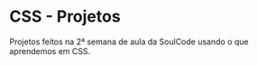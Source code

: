 # CSS - Projetos
 Projetos feitos na 2ª semana de aula da SoulCode usando o que aprendemos em CSS. 
